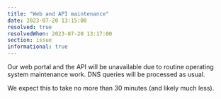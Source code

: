 ```yaml
---
title: "Web and API maintenance"
date: 2023-07-20 13:15:00
resolved: true
resolvedWhen: 2023-07-20 13:17:00
section: issue
informational: true
---
```


Our web portal and the API will be unavailable due to routine operating system maintenance work. DNS queries will be processed as usual.

We expect this to take no more than 30 minutes (and likely much less).

